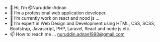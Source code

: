 - 👋 Hi, I’m @Nuruddin-Adnan
- 👀 I’m a professional web application developer.
- 🌱 I’m currently work on react and nood js ...
- 💞️ I’m expert in Web Design and Development using HTML, CSS, SCSS, Bootstrap, Javascript, PHP, Laravel, React and node js etc..
- 📫 How to reach me ... nuruddin.adnan1993@gmail.com

<!---
Nuruddin-Adnan/Nuruddin-Adnan is a ✨ special ✨ repository because its `README.md` (this file) appears on your GitHub profile.
You can click the Preview link to take a look at your changes.
--->
